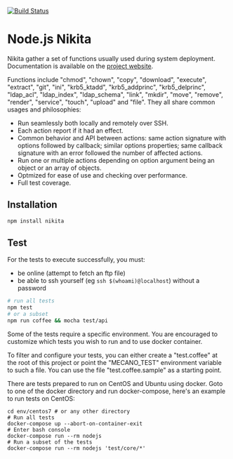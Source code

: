 [![Build Status](https://secure.travis-ci.org/adaltas/node-nikita.svg)](http://travis-ci.org/adaltas/node-nikita)

# Node.js Nikita

Nikita gather a set of functions usually used during system deployment.
Documentation is available on the [project website][nikita].

Functions include "chmod", "chown", "copy", "download", "execute", "extract", "git", "ini", "krb5_ktadd", "krb5_addprinc", "krb5_delprinc", "ldap_acl", "ldap_index", "ldap_schema", "link", "mkdir", "move", "remove", "render", "service", "touch", "upload" and "file". They all share common usages and philosophies:   

*   Run seamlessly both locally and remotely over SSH.   
*   Each action report if it had an effect.   
*   Common behavior and API between actions: same
action signature with options followed by callback; similar 
options properties; same callback signature with an 
error followed the number of affected actions.   
*   Run one or multiple actions depending on option 
argument being an object or an array of objects.   
*   Optmized for ease of use and checking over performance.
*   Full test coverage.   

## Installation

```bash
npm install nikita
```

## Test

For the tests to execute successfully, you must:   

*   be online (attempt to fetch an ftp file)   
*   be able to ssh yourself (eg `ssh $(whoami)@localhost`) without a password   

```bash
# run all tests
npm test
# or a subset
npm run coffee && mocha test/api
```

Some of the tests require a specific environment. You are encouraged to 
customize which tests you wish to run and to use docker container.

To filter and configure your tests, you can either create a "test.coffee" at the
root of this project or point the "MECANO_TEST" environment variable to such a
file. You can use the file "test.coffee.sample" as a starting point.

There are tests prepared to run on CentOS and Ubuntu using docker. Goto to one
of the docker directory and run docker-compose, here's an example to run tests
on CentOS:

```
cd env/centos7 # or any other directory
# Run all tests
docker-compose up --abort-on-container-exit
# Enter bash console
docker-compose run --rm nodejs
# Run a subset of the tests
docker-compose run --rm nodejs 'test/core/*'
```

[nikita]: http://www.adaltas.com/projects/node-nikita/
